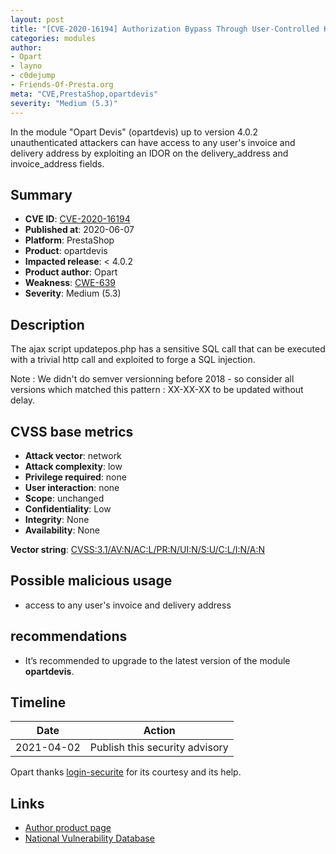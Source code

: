 ```yaml
---
layout: post
title: "[CVE-2020-16194] Authorization Bypass Through User-Controlled Key"
categories: modules
author:
- Opart
- layno
- c0dejump
- Friends-Of-Presta.org
meta: "CVE,PrestaShop,opartdevis"
severity: "Medium (5.3)"
---
```


In the module "Opart Devis" (opartdevis) up to version 4.0.2 unauthenticated attackers can have access to any user's invoice and delivery address by exploiting an IDOR on the delivery_address and invoice_address fields.


## Summary

* **CVE ID**: [CVE-2020-16194](https://nvd.nist.gov/vuln/detail/CVE-2020-16194)
* **Published at**: 2020-06-07
* **Platform**: PrestaShop
* **Product**: opartdevis
* **Impacted release**: < 4.0.2 
* **Product author**: Opart
* **Weakness**: [CWE-639](https://cwe.mitre.org/data/definitions/639.html)
* **Severity**: Medium (5.3)

## Description

The ajax script updatepos.php has a sensitive SQL call that can be executed with a trivial http call and exploited to forge a SQL injection.

Note : We didn't do semver versionning before 2018 - so consider all versions which matched this pattern : XX-XX-XX to be updated without delay.

## CVSS base metrics

* **Attack vector**: network
* **Attack complexity**: low
* **Privilege required**: none
* **User interaction**: none
* **Scope**: unchanged
* **Confidentiality**: Low
* **Integrity**: None
* **Availability**: None

**Vector string**: [CVSS:3.1/AV:N/AC:L/PR:N/UI:N/S:U/C:L/I:N/A:N](https://nvd.nist.gov/vuln-metrics/cvss/v3-calculator?vector=AV:N/AC:L/PR:N/UI:N/S:U/C:L/I:N/A:N)

## Possible malicious usage

* access to any user's invoice and delivery address

## recommendations

* It’s recommended to upgrade to the latest version of the module **opartdevis**.

## Timeline

| Date | Action |
|--|--|
| 2021-04-02 | Publish this security advisory |


Opart thanks [login-securite](https://github.com/login-securite) for its courtesy and its help.

## Links

* [Author product page](https://www.store-opart.fr/p/25-devis.html)
* [National Vulnerability Database](https://nvd.nist.gov/vuln/detail/CVE-2020-16194)
